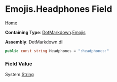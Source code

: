 # Emojis\.Headphones Field

[Home](../../../README.md)

**Containing Type**: [DotMarkdown](../../README.md)\.[Emojis](../README.md)

**Assembly**: DotMarkdown\.dll

```csharp
public const string Headphones = ":headphones:"
```

### Field Value

System\.[String](https://docs.microsoft.com/en-us/dotnet/api/system.string)